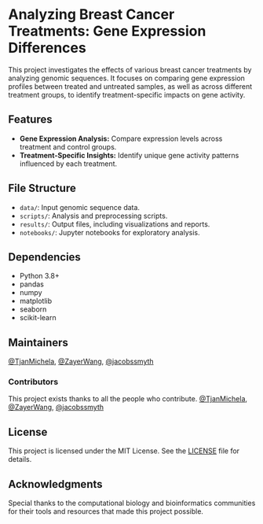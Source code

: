 # Analyzing Breast Cancer Treatments: Gene Expression Differences  

This project investigates the effects of various breast cancer treatments by analyzing genomic sequences. It focuses on comparing gene expression profiles between treated and untreated samples, as well as across different treatment groups, to identify treatment-specific impacts on gene activity.  

## Features  
- **Gene Expression Analysis:** Compare expression levels across treatment and control groups.  
- **Treatment-Specific Insights:** Identify unique gene activity patterns influenced by each treatment.  

## File Structure  
- `data/`: Input genomic sequence data.  
- `scripts/`: Analysis and preprocessing scripts.  
- `results/`: Output files, including visualizations and reports.  
- `notebooks/`: Jupyter notebooks for exploratory analysis.  

## Dependencies  
- Python 3.8+  
- pandas  
- numpy  
- matplotlib  
- seaborn  
- scikit-learn  

## Maintainers
[@TjanMichela](https://github.com/TjanMichela), [@ZayerWang](https://github.com/ZayerWang), [@jacobssmyth](https://github.com/jacobssmyth)  

### Contributors  
This project exists thanks to all the people who contribute. [@TjanMichela](https://github.com/TjanMichela), [@ZayerWang](https://github.com/ZayerWang), [@jacobssmyth](https://github.com/jacobssmyth)   

## License  
This project is licensed under the MIT License. See the [LICENSE](LICENSE) file for details.  

## Acknowledgments  
Special thanks to the computational biology and bioinformatics communities for their tools and resources that made this project possible.  
